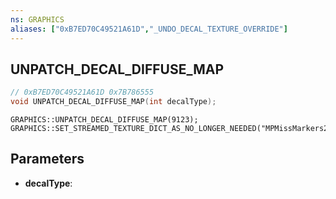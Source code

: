 ```yaml
---
ns: GRAPHICS
aliases: ["0xB7ED70C49521A61D","_UNDO_DECAL_TEXTURE_OVERRIDE"]
---
```

## UNPATCH_DECAL_DIFFUSE_MAP

```c
// 0xB7ED70C49521A61D 0x7B786555
void UNPATCH_DECAL_DIFFUSE_MAP(int decalType);
```

```
GRAPHICS::UNPATCH_DECAL_DIFFUSE_MAP(9123);  
GRAPHICS::SET_STREAMED_TEXTURE_DICT_AS_NO_LONGER_NEEDED("MPMissMarkers256");  
```

## Parameters
* **decalType**: 

